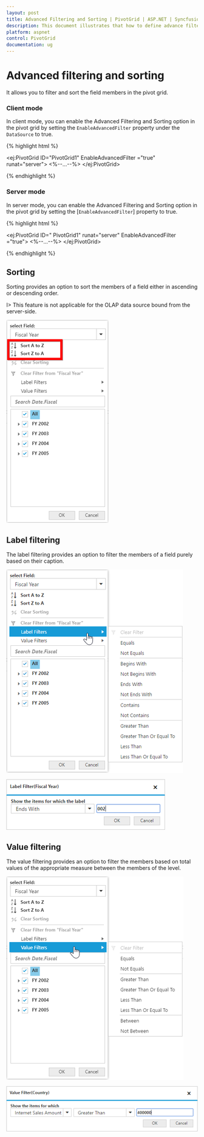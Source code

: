 ```yaml
---
layout: post
title: Advanced Filtering and Sorting | PivotGrid | ASP.NET | Syncfusion
description: This document illustrates that how to define advance filtering and sorting with respective to the modes in ASP.NET PivotGrid control
platform: aspnet
control: PivotGrid
documentation: ug
---
```


# Advanced filtering and sorting

It allows you to filter and sort the field members in the pivot grid.

### Client mode

In client mode, you can enable the Advanced Filtering and Sorting option in the pivot grid by setting the `EnableAdvancedFilter` property under the `DataSource` to true.

{% highlight html %}

<ej:PivotGrid ID="PivotGrid1" EnableAdvancedFilter ="true" runat="server">
    <%--...--%>
</ej:PivotGrid>

{% endhighlight %}

### Server mode

In server mode, you can enable the Advanced Filtering and Sorting option in the pivot grid by setting the [`EnableAdvancedFilter`] property to true.

{% highlight html %}

<ej:PivotGrid ID=" PivotGrid1" runat="server" EnableAdvancedFilter ="true">
    <%--...--%>
</ej:PivotGrid>

{% endhighlight %}

## Sorting

Sorting provides an option to sort the members of a field either in ascending or descending order.

I> This feature is not applicable for the OLAP data source bound from the server-side.

![Sorting options in ASP NET pivot grid control](AdvanceFiltering_images/sorting.png)

## Label filtering

The label filtering provides an option to filter the members of a field purely based on their caption.

![Label filtering options in ASP NET pivot grid control](AdvanceFiltering_images/filtering.png)

![Label filter dialog in ASP NET pivot grid control](AdvanceFiltering_images/filtering_dialog.png)


## Value filtering

The value filtering provides an option to filter the members based on total values of the appropriate measure between the members of the level.

![Value filtering options in ASP NET pivot grid control](AdvanceFiltering_images/valuefilter.png)

![Value filter dialog in ASP NET pivot grid control](AdvanceFiltering_images/valuefilter_dialog.png)

